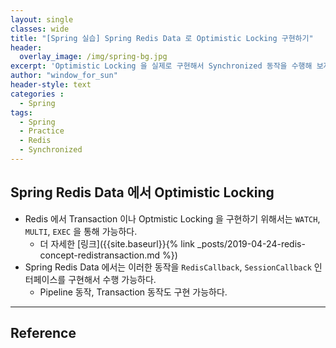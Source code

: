 ```yaml
--- 
layout: single
classes: wide
title: "[Spring 실습] Spring Redis Data 로 Optimistic Locking 구현하기"
header:
  overlay_image: /img/spring-bg.jpg
excerpt: 'Optimistic Locking 을 실제로 구현해서 Synchronized 동작을 수행해 보자'
author: "window_for_sun"
header-style: text
categories :
  - Spring
tags:
  - Spring
  - Practice
  - Redis
  - Synchronized
---  
```


## Spring Redis Data 에서 Optimistic Locking
- Redis 에서 Transaction 이나 Optmistic Locking 을 구현하기 위해서는 `WATCH`, `MULTI`, `EXEC` 을 통해 가능하다.
	- 더 자세한 [링크]({{site.baseurl}}{% link _posts/2019-04-24-redis-concept-redistransaction.md %})
- Spring Redis Data 에서는 이러한 동작을 `RedisCallback`, `SessionCallback` 인터페이스를 구현해서 수행 가능하다.
	- Pipeline 동작, Transaction 동작도 구현 가능하다.

---
## Reference
